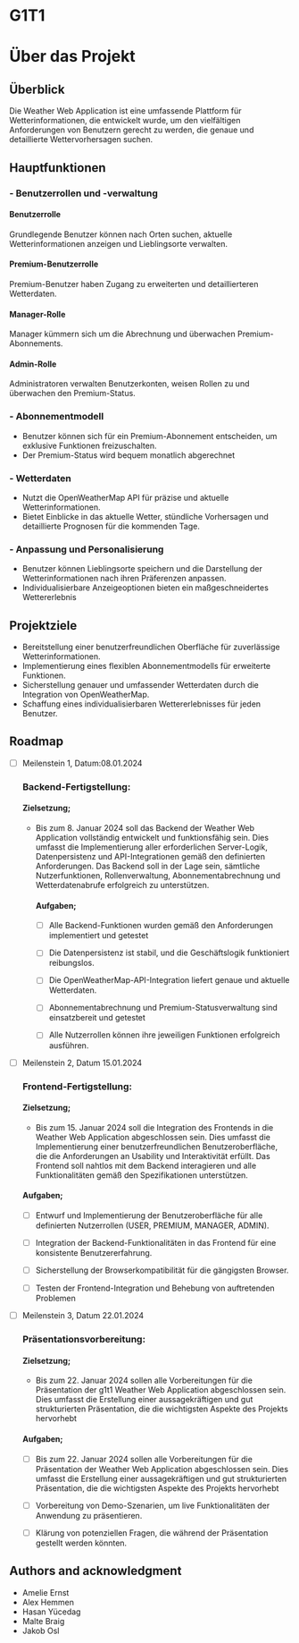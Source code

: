 # G1T1



# **Über das Projekt**

## Überblick

Die Weather Web Application ist eine umfassende Plattform für Wetterinformationen, die entwickelt wurde, um den 
vielfältigen Anforderungen von Benutzern gerecht zu werden, die genaue und detaillierte Wettervorhersagen suchen.

## Hauptfunktionen

### - Benutzerrollen und -verwaltung

#### Benutzerrolle
Grundlegende Benutzer können nach Orten suchen, aktuelle Wetterinformationen anzeigen und Lieblingsorte verwalten.

#### Premium-Benutzerrolle
Premium-Benutzer haben Zugang zu erweiterten und detaillierteren Wetterdaten.

#### Manager-Rolle
Manager kümmern sich um die Abrechnung und überwachen Premium-Abonnements.

#### Admin-Rolle
Administratoren verwalten Benutzerkonten, weisen Rollen zu und überwachen den Premium-Status.

### - Abonnementmodell
- Benutzer können sich für ein Premium-Abonnement entscheiden, um exklusive Funktionen freizuschalten.
- Der Premium-Status wird bequem monatlich abgerechnet

### - Wetterdaten
- Nutzt die OpenWeatherMap API für präzise und aktuelle Wetterinformationen.
- Bietet Einblicke in das aktuelle Wetter, stündliche Vorhersagen und detaillierte Prognosen für die kommenden Tage.

### - Anpassung und Personalisierung
- Benutzer können Lieblingsorte speichern und die Darstellung der Wetterinformationen nach ihren Präferenzen anpassen.
- Individualisierbare Anzeigeoptionen bieten ein maßgeschneidertes Wettererlebnis

## Projektziele
- Bereitstellung einer benutzerfreundlichen Oberfläche für zuverlässige Wetterinformationen.
- Implementierung eines flexiblen Abonnementmodells für erweiterte Funktionen.
- Sicherstellung genauer und umfassender Wetterdaten durch die Integration von OpenWeatherMap.
- Schaffung eines individualisierbaren Wettererlebnisses für jeden Benutzer.


## Roadmap
- [ ] Meilenstein 1,  Datum:08.01.2024
    ### Backend-Fertigstellung:
    #### Zielsetzung;
  - Bis zum 8. Januar 2024 soll das Backend der Weather Web Application vollständig entwickelt und funktionsfähig sein. Dies umfasst die Implementierung aller erforderlichen Server-Logik, Datenpersistenz und API-Integrationen gemäß den definierten Anforderungen. Das Backend soll in der Lage sein, sämtliche Nutzerfunktionen, Rollenverwaltung, Abonnementabrechnung und Wetterdatenabrufe erfolgreich zu unterstützen.
    #### Aufgaben; 
    - [ ] Alle Backend-Funktionen wurden gemäß den Anforderungen implementiert und getestet
    - [ ]  Die Datenpersistenz ist stabil, und die Geschäftslogik funktioniert reibungslos. 
    - [ ]  Die OpenWeatherMap-API-Integration liefert genaue und aktuelle Wetterdaten.
    - [ ]  Abonnementabrechnung und Premium-Statusverwaltung sind einsatzbereit und getestet
    - [ ]  Alle Nutzerrollen können ihre jeweiligen Funktionen erfolgreich ausführen.




- [ ] Meilenstein 2, Datum 15.01.2024
  ### Frontend-Fertigstellung:
  #### Zielsetzung;
  - Bis zum 15. Januar 2024 soll die Integration des Frontends in die Weather Web Application abgeschlossen sein. Dies umfasst die Implementierung einer benutzerfreundlichen Benutzeroberfläche, die die Anforderungen an Usability und Interaktivität erfüllt. Das Frontend soll nahtlos mit dem Backend interagieren und alle Funktionalitäten gemäß den Spezifikationen unterstützen.
  #### Aufgaben;
    - [ ] Entwurf und Implementierung der Benutzeroberfläche für alle definierten Nutzerrollen (USER, PREMIUM, MANAGER, ADMIN).
    - [ ] Integration der Backend-Funktionalitäten in das Frontend für eine konsistente Benutzererfahrung.
    - [ ] Sicherstellung der Browserkompatibilität für die gängigsten Browser.
    - [ ] Testen der Frontend-Integration und Behebung von auftretenden Problemen


- [ ] Meilenstein 3, Datum 22.01.2024
  ### Präsentationsvorbereitung:
  #### Zielsetzung;
    - Bis zum 22. Januar 2024 sollen alle Vorbereitungen für die Präsentation der g1t1 Weather Web Application abgeschlossen sein. Dies umfasst die Erstellung einer aussagekräftigen und gut strukturierten Präsentation, die die wichtigsten Aspekte des Projekts hervorhebt
  #### Aufgaben;
    - [ ] Bis zum 22. Januar 2024 sollen alle Vorbereitungen für die Präsentation der Weather Web Application abgeschlossen sein. Dies umfasst die Erstellung einer aussagekräftigen und gut strukturierten Präsentation, die die wichtigsten Aspekte des Projekts hervorhebt
    - [ ] Vorbereitung von Demo-Szenarien, um live Funktionalitäten der Anwendung zu präsentieren.
    - [ ] Klärung von potenziellen Fragen, die während der Präsentation gestellt werden könnten.


## Authors and acknowledgment
- Amelie Ernst
- Alex Hemmen
- Hasan Yücedag
- Malte Braig
- Jakob Osl

